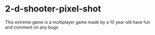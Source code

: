 # 2-d-shooter-pixel-shot
This extreme game is a multiplayer game made by a 10 year old have fun and comment on any bugs 
